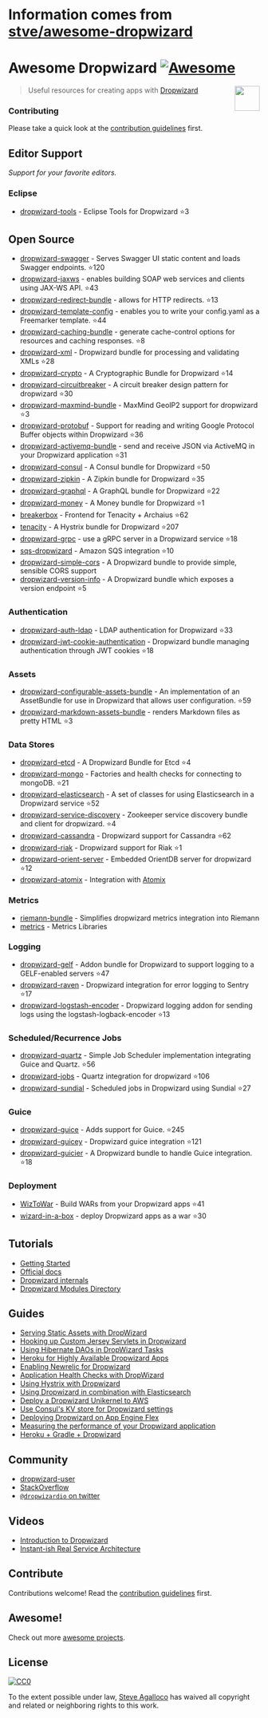 # Information comes from [stve/awesome-dropwizard](https://github.com/stve/awesome-dropwizard)
# Awesome Dropwizard [![Awesome](https://cdn.rawgit.com/sindresorhus/awesome/d7305f38d29fed78fa85652e3a63e154dd8e8829/media/badge.svg)][awesome]

[<img src="https://cdn.rawgit.com/stve/awesome-dropwizard/master/dropwizard-hat.png" align="right" width="50">][dropwizard]

[awesome]: https://github.com/sindresorhus/awesome
[dropwizard]: http://www.dropwizard.io

> Useful resources for creating apps with [Dropwizard](http://www.dropwizard.io)

### Contributing

Please take a quick look at the [contribution guidelines](CONTRIBUTING.md) first.

## Editor Support

*Support for your favorite editors.*

### Eclipse

* [dropwizard-tools](https://github.com/Tasktop/dropwizard-tools) - Eclipse Tools for Dropwizard :star:3

## Open Source

* [dropwizard-swagger](https://github.com/smoketurner/dropwizard-swagger) - Serves Swagger UI static content and loads Swagger endpoints. :star:120
* [dropwizard-jaxws](https://github.com/roskart/dropwizard-jaxws) - enables building SOAP web services and clients using JAX-WS API. :star:43
* [dropwizard-redirect-bundle](https://github.com/bazaarvoice/dropwizard-redirect-bundle) - allows for HTTP redirects. :star:13
* [dropwizard-template-config](https://github.com/tkrille/dropwizard-template-config) - enables you to write your config.yaml as a Freemarker template. :star:44
* [dropwizard-caching-bundle](https://github.com/bazaarvoice/dropwizard-caching-bundle) - generate cache-control options for resources and caching responses. :star:8
* [dropwizard-xml](https://github.com/yunspace/dropwizard-xml) - Dropwizard bundle for processing and validating XMLs :star:28
* [dropwizard-crypto](https://github.com/meltmedia/dropwizard-crypto) - A Cryptographic Bundle for Dropwizard :star:14
* [dropwizard-circuitbreaker](https://github.com/mtakaki/dropwizard-circuitbreaker) - A circuit breaker design pattern for dropwizard :star:30
* [dropwizard-maxmind-bundle](https://github.com/phaneesh/dropwizard-maxmind-bundle) - MaxMind GeoIP2 support for dropwizard :star:3
* [dropwizard-protobuf](https://github.com/dropwizard/dropwizard-protobuf) - Support for reading and writing Google Protocol Buffer objects within Dropwizard :star:36
* [dropwizard-activemq-bundle](https://github.com/mbknor/dropwizard-activemq-bundle) - send and receive JSON via ActiveMQ in your Dropwizard application :star:31
* [dropwizard-consul](https://github.com/smoketurner/dropwizard-consul) - A Consul bundle for Dropwizard :star:50
* [dropwizard-zipkin](https://github.com/smoketurner/dropwizard-zipkin) - A Zipkin bundle for Dropwizard :star:35
* [dropwizard-graphql](https://github.com/smoketurner/dropwizard-graphql) - A GraphQL bundle for Dropwizard :star:22
* [dropwizard-money](https://github.com/smoketurner/dropwizard-money) - A Money bundle for Dropwizard :star:1
* [breakerbox](https://github.com/yammer/breakerbox) - Frontend for Tenacity + Archaius :star:62
* [tenacity](https://github.com/yammer/tenacity) - A Hystrix bundle for Dropwizard :star:207
* [dropwizard-grpc](https://github.com/msteinhoff/dropwizard-grpc) - use a gRPC server in a Dropwizard service :star:18
* [sqs-dropwizard](https://github.com/bascan/aws-dropwizard) - Amazon SQS integration :star:10
* [dropwizard-simple-cors](https://github.com/ojacobson/dropwizard-simple-cors) - A Dropwizard bundle to provide simple, sensible CORS support
* [dropwizard-version-info](https://github.com/palantir/dropwizard-version-info) - A Dropwizard bundle which exposes a version endpoint :star:5

### Authentication

* [dropwizard-auth-ldap](https://github.com/yammer/dropwizard-auth-ldap) - LDAP authentication for Dropwizard :star:33
* [dropwizard-jwt-cookie-authentication](https://github.com/dhatim/dropwizard-jwt-cookie-authentication) - Dropwizard bundle managing authentication through JWT cookies :star:18

### Assets

* [dropwizard-configurable-assets-bundle](https://github.com/bazaarvoice/dropwizard-configurable-assets-bundle) - An implementation of an AssetBundle for use in Dropwizard that allows user configuration. :star:59
* [dropwizard-markdown-assets-bundle](https://github.com/rnorth/dropwizard-markdown-assets-bundle) - renders Markdown files as pretty HTML :star:3

### Data Stores

* [dropwizard-etcd](https://github.com/meltmedia/dropwizard-etcd) - A Dropwizard Bundle for Etcd :star:4
* [dropwizard-mongo](https://github.com/eeb/dropwizard-mongo) - Factories and health checks for connecting to mongoDB. :star:21
* [dropwizard-elasticsearch](https://github.com/dropwizard/dropwizard-elasticsearch) - A set of classes for using Elasticsearch in a Dropwizard service :star:52
* [dropwizard-service-discovery](https://github.com/santanusinha/dropwizard-service-discovery) - Zookeeper service discovery bundle and client for dropwizard. :star:4
* [dropwizard-cassandra](https://github.com/composable-systems/dropwizard-cassandra) - Dropwizard support for Cassandra :star:62
* [dropwizard-riak](https://github.com/smoketurner/dropwizard-riak) - Dropwizard support for Riak :star:1
* [dropwizard-orient-server](https://github.com/xvik/dropwizard-orient-server) - Embedded OrientDB server for dropwizard :star:12
* [dropwizard-atomix](https://github.com/smoketurner/dropwizard-atomix) - Integration with [Atomix](http://atomix.io/atomix/)

### Metrics

* [riemann-bundle](https://github.com/phaneesh/riemann-bundle) - Simplifies dropwizard metrics integration into Riemann
* [metrics](http://metrics.dropwizard.io/3.1.0/manual/third-party/) - Metrics Libraries

### Logging

* [dropwizard-gelf](https://github.com/gini/dropwizard-gelf) - Addon bundle for Dropwizard to support logging to a GELF-enabled servers :star:47
* [dropwizard-raven](https://github.com/tradier/dropwizard-raven) - Dropwizard integration for error logging to Sentry :star:17
* [dropwizard-logstash-encoder](https://github.com/Wikia/dropwizard-logstash-encoder) - Dropwizard logging addon for sending logs using the logstash-logback-encoder :star:13

### Scheduled/Recurrence Jobs

* [dropwizard-quartz](https://github.com/jaredstehler/dropwizard-quartz) - Simple Job Scheduler implementation integrating Guice and Quartz. :star:56
* [dropwizard-jobs](https://github.com/spinscale/dropwizard-jobs) - Quartz integration for dropwizard :star:106
* [dropwizard-sundial](https://github.com/timmolter/dropwizard-sundial) - Scheduled jobs in Dropwizard using Sundial :star:27

### Guice

* [dropwizard-guice](https://github.com/HubSpot/dropwizard-guice) - Adds support for Guice. :star:245
* [dropwizard-guicey](https://github.com/xvik/dropwizard-guicey) - Dropwizard guice integration :star:121
* [dropwizard-guicier](https://github.com/HubSpot/dropwizard-guicier) - A Dropwizard bundle to handle Guice integration. :star:18

### Deployment

* [WizToWar](https://github.com/twilio/wiztowar) - Build WARs from your Dropwizard apps :star:41
* [wizard-in-a-box](https://github.com/rvs-fluid-it/wizard-in-a-box) - deploy Dropwizard apps as a war :star:30

## Tutorials

* [Getting Started](http://www.dropwizard.io/0.9.2/docs/getting-started.html)
* [Official docs](http://www.dropwizard.io/0.9.2/docs/manual/index.html)
* [Dropwizard internals](http://www.dropwizard.io/0.9.2/docs/manual/internals.html)
* [Dropwizard Modules Directory](http://modules.dropwizard.io/)

## Guides

* [Serving Static Assets with DropWizard](https://spin.atomicobject.com/2014/10/11/serving-static-assets-with-dropwizard/)
* [Hooking up Custom Jersey Servlets in Dropwizard](https://spin.atomicobject.com/2015/03/30/jersey-servlets-dropwizard/)
* [Using Hibernate DAOs in DropWizard Tasks](https://spin.atomicobject.com/2015/02/03/dropwizard-hibernate-dao/)
* [Heroku for Highly Available Dropwizard Apps](http://techbytes.anuragkapur.com/2015/05/heroku-for-highly-available-dropwizard.html?m=1)
* [Enabling Newrelic for Dropwizard](http://kyleboon.org/blog/2013/09/23/newrelic-for-dropwizard/)
* [Application Health Checks with DropWizard](http://willhamill.com/2014/12/04/application-health-checks-with-dropwizard)
* [Using Hystrix with Dropwizard](http://christopher-batey.blogspot.com/2014/08/using-hystrix-with-dropwizard.html)
* [Using Dropwizard in combination with Elasticsearch](https://www.gridshore.nl/2014/05/15/using-dropwizard-combination-elasticsearch/)
* [Deploy a Dropwizard Unikernel to AWS](https://boxfuse.com/blog/dropwizard-aws.html)
* [Use Consul's KV store for Dropwizard settings](http://www.remmelt.com/post/use-consuls-kv-store-for-dropwizard-settings/)
* [Deploying Dropwizard on App Engine Flex](https://www.aytech.ca/blog/dropwizard-app-engine-flexible-env/)
* [Measuring the performance of your Dropwizard application](https://www.aytech.ca/blog/measuring-performance-dropwizard-application/)
* [Heroku + Gradle + Dropwizard](https://www.aytech.ca/blog/heroku-gradle-dropwizard/)

## Community

* [dropwizard-user](https://groups.google.com/forum/#!forum/dropwizard-user)
* [StackOverflow](https://stackoverflow.com/questions/tagged/dropwizard)
* [`@dropwizardio` on twitter](https://twitter.com/dropwizardio)

## Videos

* [Introduction to Dropwizard](https://www.youtube.com/watch?v=2tSWsjtw0ms)
* [Instant-ish Real Service Architecture](https://vimeo.com/37930578)

## Contribute

Contributions welcome! Read the [contribution guidelines](CONTRIBUTING.md) first.

## Awesome!

Check out more [awesome projects](https://github.com/sindresorhus/awesome).

## License

[![CC0](https://licensebuttons.net/p/zero/1.0/88x31.png)](https://creativecommons.org/publicdomain/zero/1.0/)

To the extent possible under law, [Steve Agalloco](https://beforeitwasround.com) has waived all copyright and related or neighboring rights to this work.

